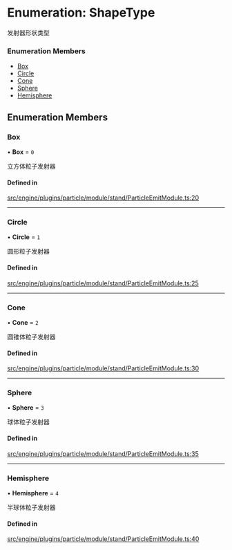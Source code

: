 # Enumeration: ShapeType

发射器形状类型


### Enumeration Members

- [Box](ShapeType.md#box)
- [Circle](ShapeType.md#circle)
- [Cone](ShapeType.md#cone)
- [Sphere](ShapeType.md#sphere)
- [Hemisphere](ShapeType.md#hemisphere)

## Enumeration Members

### Box

• **Box** = ``0``

立方体粒子发射器

#### Defined in

[src/engine/plugins/particle/module/stand/ParticleEmitModule.ts:20](https://github.com/Orillusion/orillusion/blob/main/src/engine/plugins/particle/module/stand/ParticleEmitModule.ts#L20)

___

### Circle

• **Circle** = ``1``

圆形粒子发射器

#### Defined in

[src/engine/plugins/particle/module/stand/ParticleEmitModule.ts:25](https://github.com/Orillusion/orillusion/blob/main/src/engine/plugins/particle/module/stand/ParticleEmitModule.ts#L25)

___

### Cone

• **Cone** = ``2``

圆锥体粒子发射器

#### Defined in

[src/engine/plugins/particle/module/stand/ParticleEmitModule.ts:30](https://github.com/Orillusion/orillusion/blob/main/src/engine/plugins/particle/module/stand/ParticleEmitModule.ts#L30)

___

### Sphere

• **Sphere** = ``3``

球体粒子发射器

#### Defined in

[src/engine/plugins/particle/module/stand/ParticleEmitModule.ts:35](https://github.com/Orillusion/orillusion/blob/main/src/engine/plugins/particle/module/stand/ParticleEmitModule.ts#L35)

___

### Hemisphere

• **Hemisphere** = ``4``

半球体粒子发射器

#### Defined in

[src/engine/plugins/particle/module/stand/ParticleEmitModule.ts:40](https://github.com/Orillusion/orillusion/blob/main/src/engine/plugins/particle/module/stand/ParticleEmitModule.ts#L40)
